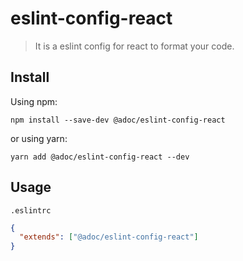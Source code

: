 # eslint-config-react

> It is a eslint config for react to format your code.

## Install

Using npm:

``
npm install --save-dev @adoc/eslint-config-react
``

or using yarn:

``
yarn add @adoc/eslint-config-react --dev
``

## Usage

`.eslintrc`

```json
{
  "extends": ["@adoc/eslint-config-react"]
}
```
